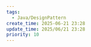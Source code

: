 ```yaml
---
tags:
  - Java/DesignPattern
create_time: 2025-06-21 23:28
update_time: 2025/06/21 23:28
priority: 10
---
```

